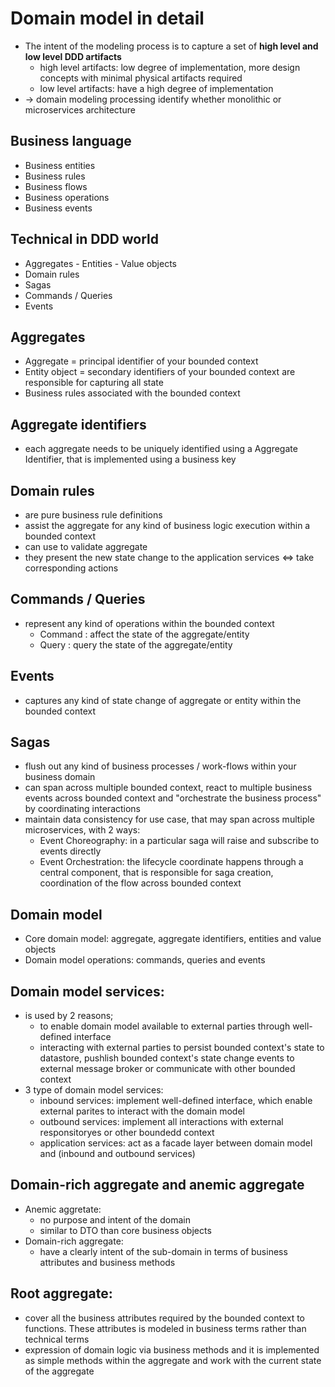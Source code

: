 # Domain model in detail
- The intent of the modeling process is to capture a set of <b>high level and low level DDD artifacts</b>
    - high level artifacts: low degree of implementation, more design concepts with minimal physical artifacts required 
    - low level artifacts: have a high degree of implementation
- -> domain modeling processing identify whether monolithic or microservices architecture

## Business language
- Business entities
- Business rules
- Business flows 
- Business operations 
- Business events 

## Technical in DDD world
- Aggregates - Entities - Value objects 
- Domain rules
- Sagas
- Commands / Queries 
- Events

## Aggregates
- Aggregate = principal identifier of your bounded context 
- Entity object = secondary identifiers of your bounded context are responsible for capturing all state 
- Business rules associated with the bounded context 

## Aggregate identifiers
- each aggregate needs to be uniquely identified using a Aggregate Identifier, that is implemented using a business key

## Domain rules 
- are pure business rule definitions 
- assist the aggregate for any kind of business logic execution within a bounded context 
- can use to validate aggregate 
- they present the new state change to the application services <=> take corresponding actions

## Commands / Queries 
- represent any kind of operations within the bounded context 
    - Command : affect the state of the aggregate/entity
    - Query : query the state of the aggregate/entity 

## Events 
- captures any kind of state change of aggregate or entity within the bounded context 

## Sagas
- flush out any kind of business processes / work-flows within your business domain
- can span across multiple bounded context, react to multiple business events across bounded context and "orchestrate the business process" by coordinating interactions
- maintain data consistency for use case, that may span across multiple microservices, with 2 ways:
    - Event Choreography: in a particular saga will raise and subscribe to events directly
    - Event Orchestration: the lifecycle coordinate happens through a central component, that is responsible for saga creation, coordination of the flow across bounded context 


## Domain model 
- Core domain model: aggregate, aggregate identifiers, entities and value objects
- Domain model operations: commands, queries and events 

## Domain model services:
- is used by 2 reasons;
    - to enable domain model available to external parties through well-defined interface
    - interacting with external parties to persist bounded context's state to datastore, pushlish bounded context's state change events to external message broker or communicate with other bounded context 
- 3 type of domain model services:
    - inbound services: implement well-defined interface, which enable external parites to interact with the domain model
    - outbound services: implement all interactions with external responsitoryes or other boundedd context  
    - application services: act as a facade layer between domain model and (inbound and outbound services)

## Domain-rich aggregate and anemic aggregate
- Anemic aggretate:
    - no purpose and intent of the domain 
    - similar to DTO than core business objects
- Domain-rich aggregate:
    - have a clearly intent of the sub-domain in terms of business attributes and business methods 

## Root aggregate:
- cover all the business attributes required by the bounded context to functions. These attributes is modeled in business terms rather than technical terms 
- expression of domain logic via business methods and it is implemented as simple methods within the aggregate and work with the current state of the aggregate 
